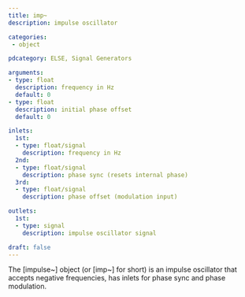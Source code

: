 ```yaml
---
title: imp~
description: impulse oscillator

categories:
 - object

pdcategory: ELSE, Signal Generators

arguments:
- type: float
  description: frequency in Hz
  default: 0
- type: float
  description: initial phase offset
  default: 0

inlets:
  1st:
  - type: float/signal
    description: frequency in Hz
  2nd:
  - type: float/signal
    description: phase sync (resets internal phase)
  3rd:
  - type: float/signal
    description: phase offset (modulation input)

outlets:
  1st:
  - type: signal
    description: impulse oscillator signal

draft: false
---
```


The [impulse~] object (or [imp~] for short) is an impulse oscillator that accepts negative frequencies, has inlets for phase sync and phase modulation.

